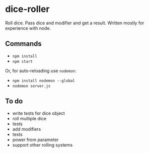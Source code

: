 # dice-roller

Roll dice. Pass dice and modifier and get a result. Written mostly for experience with node.

## Commands

* `npm install`
* `npm start`

Or, for auto-reloading use `nodemon`:

* `npm install nodemon --global`
* `nodemon server.js`

## To do

* write tests for dice object
* roll multiple dice
* tests
* add modifiers
* tests
* power from parameter
* support other rolling systems